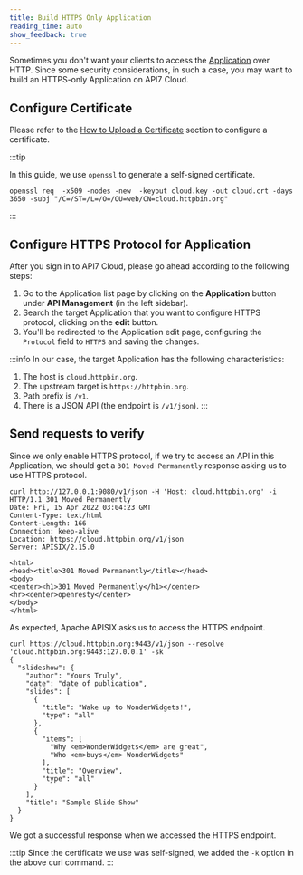 ```yaml
---
title: Build HTTPS Only Application
reading_time: auto
show_feedback: true
---
```


Sometimes you don't want your clients to access the [Application](../../concepts/application.md) over HTTP.
Since some security considerations, in such a case, you may want to build an HTTPS-only Application on API7 Cloud.

Configure Certificate
----------------------

Please refer to the [How to Upload a Certificate](../../concepts/certificate.md#how-to-upload-a-certificate) section to
configure a certificate.

:::tip

In this guide, we use `openssl` to generate a self-signed certificate.

```shell
openssl req  -x509 -nodes -new  -keyout cloud.key -out cloud.crt -days 3650 -subj "/C=/ST=/L=/O=/OU=web/CN=cloud.httpbin.org"
```

:::

Configure HTTPS Protocol for Application
-----------------------------------------

After you sign in to API7 Cloud, please go ahead according
to the following steps:

1. Go to the Application list page by clicking on the **Application** button under **API Management** (in the left sidebar).
2. Search the target Application that you want to configure HTTPS protocol, clicking on the **edit** button.
3. You'll be redirected to the Application edit page, configuring the `Protocol` field to `HTTPS` and saving the changes.

:::info
In our case, the target Application has the following characteristics:

1. The host is `cloud.httpbin.org`.
2. The upstream target is `https://httpbin.org`.
3. Path prefix is `/v1`.
4. There is a JSON API (the endpoint is `/v1/json`).
:::

Send requests to verify
-----------------------

Since we only enable HTTPS protocol, if we try to access an API in this Application,
we should get a `301 Moved Permanently` response asking us to use HTTPS protocol.

```shell
curl http://127.0.0.1:9080/v1/json -H 'Host: cloud.httpbin.org' -i
HTTP/1.1 301 Moved Permanently
Date: Fri, 15 Apr 2022 03:04:23 GMT
Content-Type: text/html
Content-Length: 166
Connection: keep-alive
Location: https://cloud.httpbin.org/v1/json
Server: APISIX/2.15.0

<html>
<head><title>301 Moved Permanently</title></head>
<body>
<center><h1>301 Moved Permanently</h1></center>
<hr><center>openresty</center>
</body>
</html>
```

As expected, Apache APISIX asks us to access the HTTPS endpoint.

```shell
curl https://cloud.httpbin.org:9443/v1/json --resolve 'cloud.httpbin.org:9443:127.0.0.1' -sk
{
  "slideshow": {
    "author": "Yours Truly",
    "date": "date of publication",
    "slides": [
      {
        "title": "Wake up to WonderWidgets!",
        "type": "all"
      },
      {
        "items": [
          "Why <em>WonderWidgets</em> are great",
          "Who <em>buys</em> WonderWidgets"
        ],
        "title": "Overview",
        "type": "all"
      }
    ],
    "title": "Sample Slide Show"
  }
}
```

We got a successful response when we accessed the HTTPS endpoint.

:::tip
Since the certificate we use was self-signed, we added the `-k` option in the above curl command.
:::

